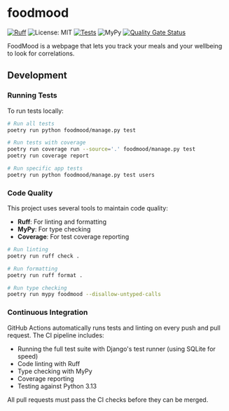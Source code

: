 # foodmood


[![Ruff](https://img.shields.io/endpoint?url=https://raw.githubusercontent.com/astral-sh/ruff/main/assets/badge/v2.json)](https://github.com/astral-sh/ruff)
![License: MIT](https://img.shields.io/badge/License-MIT-yellow.svg)
[![Tests](https://github.com/CeVauDe/foodmood/actions/workflows/test.yml/badge.svg?branch=main)](https://github.com/CeVauDe/foodmood/actions/workflows/test.yml)
![MyPy](https://img.shields.io/badge/mypy-checked-blue.svg)
[![Quality Gate Status](https://sonarcloud.io/api/project_badges/measure?project=CeVauDe_foodmood&metric=alert_status)](https://sonarcloud.io/summary/new_code?id=CeVauDe_foodmood)

FoodMood is a webpage that lets you track your meals and your wellbeing to look for correlations.

## Development

### Running Tests

To run tests locally:

```bash
# Run all tests
poetry run python foodmood/manage.py test

# Run tests with coverage
poetry run coverage run --source='.' foodmood/manage.py test
poetry run coverage report

# Run specific app tests
poetry run python foodmood/manage.py test users
```

### Code Quality

This project uses several tools to maintain code quality:

- **Ruff**: For linting and formatting
- **MyPy**: For type checking
- **Coverage**: For test coverage reporting

```bash
# Run linting
poetry run ruff check .

# Run formatting
poetry run ruff format .

# Run type checking
poetry run mypy foodmood --disallow-untyped-calls
```

### Continuous Integration

GitHub Actions automatically runs tests and linting on every push and pull request. The CI pipeline includes:

- Running the full test suite with Django's test runner (using SQLite for speed)
- Code linting with Ruff
- Type checking with MyPy
- Coverage reporting
- Testing against Python 3.13

All pull requests must pass the CI checks before they can be merged.

